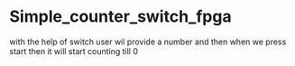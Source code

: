 # Simple_counter_switch_fpga
 with the help of switch user wil provide a number and then when we press start then it will start counting till 0
